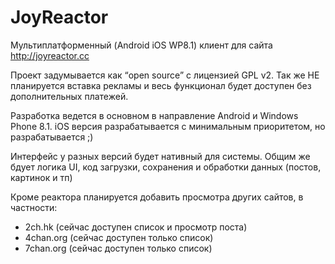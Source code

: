 JoyReactor
==========

Мультиплатформенный (Android iOS WP8.1) клиент для сайта http://joyreactor.cc

Проект задумывается как “open source” с лицензией GPL v2.
Так же НЕ планируется вставка рекламы и весь функционал будет доступен без дополнительных платежей.

Разработка ведется в основном в направление Android и Windows Phone 8.1. 
iOS версия разрабатывается с минимальным приоритетом, но разрабатывается ;)

Интерфейс у разных версий будет нативный для системы.
Общим же бдует логика UI, код загрузки, сохранения и обработки данных (постов, картинок и тп)

Кроме реактора планируется добавить просмотра других сайтов, в частности:
* 2ch.hk (сейчас доступен список и просмотр поста)
* 4chan.org (сейчас доступен только список)
* 7chan.org (сейчас доступен только список)

